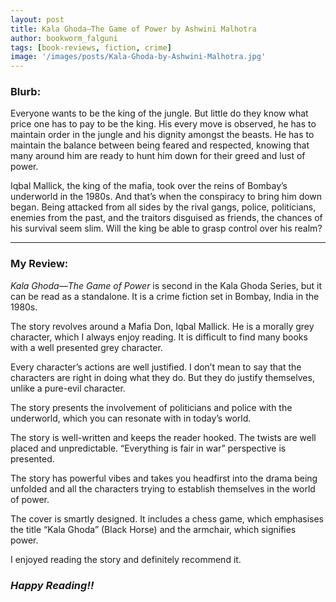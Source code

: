 ```yaml
---
layout: post
title: Kala Ghoda—The Game of Power by Ashwini Malhotra
author: bookworm_falguni
tags: [book-reviews, fiction, crime]
image: '/images/posts/Kala-Ghoda-by-Ashwini-Malhotra.jpg'
---
```


### **Blurb:**
Everyone wants to be the king of the jungle. But little do they know what price one has to pay to be the king. His every move is observed, he has to maintain order in the jungle and his dignity amongst the beasts. He has to maintain the balance between being feared and respected, knowing that many around him are ready to hunt him down for their greed and lust of power.

Iqbal Mallick, the king of the mafia, took over the reins of Bombay’s underworld in the 1980s. And that’s when the conspiracy to bring him down began. Being attacked from all sides by the rival gangs, police, politicians, enemies from the past, and the traitors disguised as friends, the chances of his survival seem slim. Will the king be able to grasp control over his realm?

___
### **My Review:**
*Kala Ghoda—The Game of Power* is second in the Kala Ghoda Series, but it can be read as a standalone. It is a crime fiction set in Bombay, India in the 1980s.

The story revolves around a Mafia Don, Iqbal Mallick. He is a morally grey character, which I always enjoy reading. It is difficult to find many books with a well presented grey character. 

Every character’s actions are well justified. I don’t mean to say that the characters are right in doing what they do. But they do justify themselves, unlike a pure-evil character.

The story presents the involvement of politicians and police with the underworld, which you can resonate with in today’s world.

The story is well-written and keeps the reader hooked. The twists are well placed and unpredictable. “Everything is fair in war” perspective is presented.

The story has powerful vibes and takes you headfirst into the drama being unfolded and all the characters trying to establish themselves in the world of power.

The cover is smartly designed. It includes a chess game, which emphasises the title “Kala Ghoda” (Black Horse) and the armchair, which signifies power. 

I enjoyed reading the story and definitely recommend it.

### ***Happy Reading!!***
